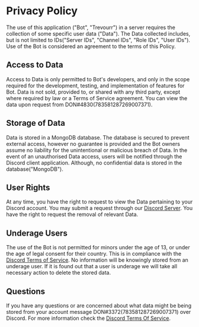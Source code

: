 # Privacy Policy

The use of this application ("Bot", "Trevourr") in a server requires the collection of some specific user data ("Data"). The Data collected includes, but is not limited to IDs("Server IDs", "Channel IDs", "Role IDs", "User IDs"). Use of the Bot is considered an agreement to the terms of this Policy. 

## Access to Data

Access to Data is only permitted to Bot's developers, and only in the scope required for the development, testing, and implementation of features for Bot. Data is not sold, provided to, or shared with any third party, except where required by law or a Terms of Service agreement. You can view the data upon request from DON#4830(783581287269007371).

## Storage of Data

Data is stored in a MongoDB database. The database is secured to prevent external access, however no guarantee is provided and the Bot owners assume no liability for the unintentional or malicious breach of Data. In the event of an unauthorised Data access, users will be notified through the Discord client application. Although, no confidential data is stored in the database("MongoDB").

## User Rights

At any time, you have the right to request to view the Data pertaining to your Discord account. You may submit a request through our [Discord Server](http://trevourr.xyz/support). You have the right to request the removal of relevant Data.

## Underage Users

The use of the Bot is not permitted for minors under the age of 13, or under the age of legal consent for their country. This is in compliance with the [Discord Terms of Service](https://discord.com/terms). No information will be knowingly stored from an underage user. If it is found out that a user is underage we will take all necessary action to delete the stored data.

## Questions

If you have any questions or are concerned about what data might be being stored from your account message DON#3372(783581287269007371) over Discord. For more information check the [Discord Terms Of Service](https://discord.com/terms).
